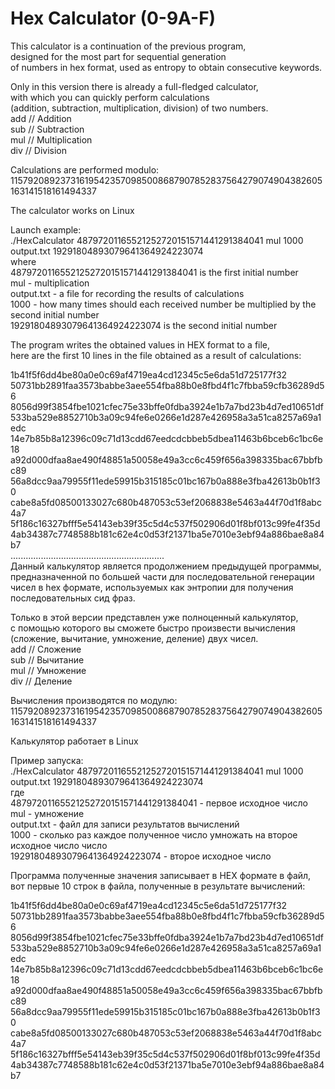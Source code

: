 # Hex Calculator (0-9A-F)
This calculator is a continuation of the previous program,   
designed for the most part for sequential generation   
of numbers in hex format, used as entropy to obtain 
consecutive keywords.   
   
Only in this version there is already a full-fledged calculator,   
with which you can quickly perform calculations      
(addition, subtraction, multiplication, division) of two numbers.   
add // Addition   
sub // Subtraction   
mul // Multiplication   
div // Division   

Calculations are performed modulo:   
115792089237316195423570985008687907852837564279074904382605163141518161494337   

The calculator works on Linux   

Launch example:   
./HexCalculator 48797201165521252720151571441291384041 mul 1000 output.txt 19291804893079641364924223074   
where   
48797201165521252720151571441291384041 is the first initial number   
mul - multiplication   
output.txt - a file for recording the results of calculations   
1000 - how many times should each received number be multiplied by the second initial number   
19291804893079641364924223074 is the second initial number   

The program writes the obtained values in HEX format to a file,   
here are the first 10 lines in the file obtained as a result of calculations:   

1b41f5f6dd4be80a0e0c69af4719ea4cd12345c5e6da51d725177f32   
50731bb2891faa3573babbe3aee554fba88b0e8fbd4f1c7fbba59cfb36289d56   
8056d99f3854fbe1021cfec75e33bffe0fdba3924e1b7a7bd23b4d7ed10651df   
533ba529e8852710b3a09c94fe6e0266e1d287e426958a3a51ca8257a69a1edc   
14e7b85b8a12396c09c71d13cdd67eedcdcbbeb5dbea11463b6bceb6c1bc6e18   
a92d000dfaa8ae490f48851a50058e49a3cc6c459f656a398335bac67bbfbc89   
56a8dcc9aa79955f11ede59915b315185c01bc167b0a888e3fba42613b0b1f30   
cabe8a5fd08500133027c680b487053c53ef2068838e5463a44f70d1f8abc4a7   
5f186c16327bfff5e54143eb39f35c5d4c537f502906d01f8bf013c99fe4f35d   
4ab34387c7748588b181c62e4c0d53f21371ba5e7010e3ebf94a886bae8a84b7   
.............................................................   
Данный калькулятор является продолжением предыдущей программы,   
предназначенной по большей части для последовательной генерации   
чисел в hex формате, используемых как энтропии для получения   
последовательных сид фраз.   

Только в этой версии представлен уже полноценный калькулятор,   
с помощью которого вы сможете быстро произвести вычисления    
(сложение, вычитание, умножение, деление) двух чисел.   
add // Сложение   
sub // Вычитание   
mul // Умножение   
div // Деление   

Вычисления производятся по модулю:   
115792089237316195423570985008687907852837564279074904382605163141518161494337   

Калькулятор работает в Linux   

Пример запуска:   
./HexCalculator 48797201165521252720151571441291384041 mul 1000 output.txt 19291804893079641364924223074   
где   
48797201165521252720151571441291384041 - первое исходное число   
mul - умножение   
output.txt - файл для записи результатов вычислений   
1000 - сколько раз каждое полученное число умножать на второе исходное число число   
19291804893079641364924223074 - второе исходное число   

Программа полученные значения записывает в HEX формате в файл,   
вот первые 10 строк в файла, полученные в результате вычислений:   

1b41f5f6dd4be80a0e0c69af4719ea4cd12345c5e6da51d725177f32   
50731bb2891faa3573babbe3aee554fba88b0e8fbd4f1c7fbba59cfb36289d56   
8056d99f3854fbe1021cfec75e33bffe0fdba3924e1b7a7bd23b4d7ed10651df   
533ba529e8852710b3a09c94fe6e0266e1d287e426958a3a51ca8257a69a1edc   
14e7b85b8a12396c09c71d13cdd67eedcdcbbeb5dbea11463b6bceb6c1bc6e18   
a92d000dfaa8ae490f48851a50058e49a3cc6c459f656a398335bac67bbfbc89   
56a8dcc9aa79955f11ede59915b315185c01bc167b0a888e3fba42613b0b1f30   
cabe8a5fd08500133027c680b487053c53ef2068838e5463a44f70d1f8abc4a7   
5f186c16327bfff5e54143eb39f35c5d4c537f502906d01f8bf013c99fe4f35d   
4ab34387c7748588b181c62e4c0d53f21371ba5e7010e3ebf94a886bae8a84b7   
